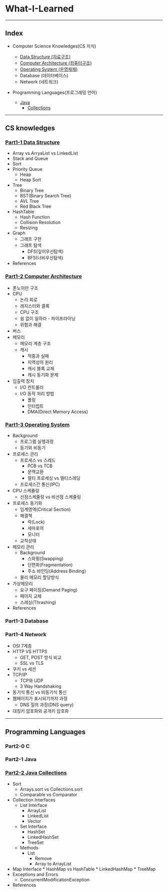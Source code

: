 # What-I-Learned
-------------------------------------------------------
## Index
* Computer Science Knowledges(CS 지식)
  * [Data Structure (자료구조)](#part1-1-data-structure)
  * [Computer Architecture (컴퓨터구조)](#part1-2-computer-architecture)
  * [Operating System (운영체제)](#part1-3-operating-system)
  * Database (데이터베이스)
  * Network (네트워크)

* Programming Languages(프로그래밍 언어)
  * [Java](#part2-1-java)
    * [Collections](#part2-2-collections)
-------------------------------------------------------
## CS knowledges
### [Part1-1 Data Structure](https://github.com/yjna2316/What-I-Learned/blob/master/DataStructure/DataStructure.md)
* Array vs ArryaList vs LinkedList
* Stack and Queue
* Sort
* Priority Queue
  * Heap  
  * Heap Sort
* Tree
  * Binary Tree
  * BST(Binary Search Tree)
  * AVL Tree
  * Red Black Tree
* HashTable
  * Hash Function
  * Collision Resolution
  * Resizing
* Graph
  * 그래프 구현
  * 그래프 탐색
    * DFS(깊이우선탐색)
    * BFS(너비우선탐색)
* References

###  [Part1-2 Computer Architecture](https://github.com/yjna2316/What-I-Learned/blob/master/ComputerArchitecture/ComputerArchitecture.md)

* 폰노이만 구조
* CPU
  * 논리 회로
  * 레지스터와 클록
  * CPU 구조
  * 쉼 없이 일하라 - 파이프라이닝
  * 위험과 해결
* 버스
* 메모리
  * 메모리 계층 구조
  * 캐시
    * 적중과 실패
    * 지역성의 원리
    * 캐시 블록 교체
    * 캐시 동기화 문제
* 입출력 장치
  * I/O 컨트롤러
  * I/O 동작 처리 방법
    * 폴링
    * 인터럽트
    * DMA(Direct Memory Access)

### [Part1-3 Operating System](https://github.com/yjna2316/What-I-Learned/blob/master/OperatingSystem/OperatingSystem.md) 
* Background
  * 프로그램 실행과정
  * 동기와 비동기
* 프로세스 관리
    * 프로세스 vs 스레드
      * PCB vs TCB
      * 문맥교환
      * 멀티 프로세싱 vs 멀티스레딩
    * 프로세스간 통신(IPC)
* CPU 스케쥴링
  * 선점스케쥴링 vs 비선점 스케쥴링
* 프로세스 동기화
  * 임계영역(Critical Section)
  * 해결책
    * 락(Lock)
    * 세마포어
    * 모니터 
  * 교착상태
* 메모리 관리
  * Background
    * 스와핑(Swapping)
    * 단편화(Fragmentation)
    * 주소 바인딩(Address Binding)
  * 물리 메모리 할당방식
* 가상메모리
  * 요구 페이징(Demand Paging)
  * 페이지 교체
  * 스레싱(Thrashing)
* References

### Part1-3 Database

### Part1-4 Network
* OSI 7계층 
* HTTP VS HTTPS
  * GET, POST 방식 비교
  * SSL vs TLS
* 쿠키 vs 세션
* TCP/IP
  * TCP와 UDP
  * 3 Way Handshaking
* 동기식 통신 vs 비동기식 통신
* 웹페이지가 표시되기까지 과정
  * DNS 질의 과정(DNS query)
* 대칭키 암호화와 공개키 암호화

-----------------------------------------------------------------------
## Programming Languages
### Part2-0 C
### Part2-1 Java
### [Part2-2 Java Collections](https://github.com/yjna2316/What-I-Learned/blob/master/Java/Collections.md)
* Sort
    * Arrays.sort vs Collections.sort
    * Comparable vs Comparator
* Collection Interfaces 
    * List Interface
        * ArrayList
        * LinkedList
        * Vector    
     * Set Interface
        * HashSet 
        * LinkedHashSet
        * TreeSet        
    * Methods
        * List
            * Remove
            * Array to ArrayList
* Map Interface
        * HashMap vs HashTable 
        * LinkedHashMap
        * TreeMap 
* Exceptions and Errors
    * ConcurrentModificationException
* References

